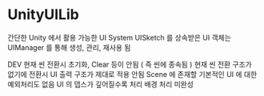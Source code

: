 # UnityUILib
간단한 Unity 에서 활용 가능한 UI System
UISketch 를 상속받은 UI 객체는 UIManager 를 통해 생성, 관리, 재사용 됨

DEV
현재 씬 전환시 초기화, Clear 등이 안됨 ( 즉 씬에 종속됨 )
현재 씬 전환 구조가 없기에 전환시 UI 출력 구조가 제대로 적용 안됨
Scene 에 존재할 기본적인 UI 에 대한 예외처리도 없음
UI 의 뎁스가 깊어질수록 처리 배경 처리 미완성

